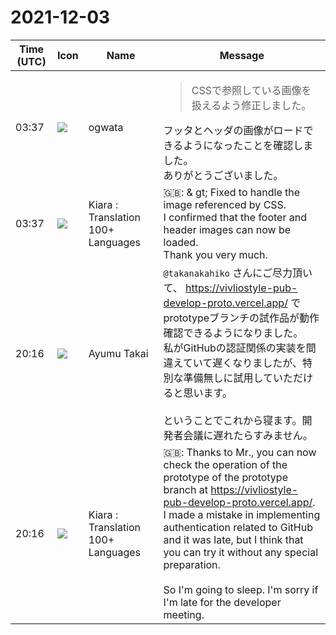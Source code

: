 # 2021-12-03

|Time (UTC)|Icon|Name|Message|
|---|---|---|---|
|03:37|![](https://avatars.slack-edge.com/2019-11-22/845042642576_070441337abaca9fb7b3_72.png)|ogwata|<blockquote>CSSで参照している画像を扱えるよう修正しました。</blockquote>フッタとヘッダの画像がロードできるようになったことを確認しました。<br>ありがとうございました。|
|03:37|![](https://avatars.slack-edge.com/2021-08-02/2324149410423_2aa7423c4133ecb9f168_72.png)|Kiara : Translation 100+ Languages|🇬🇧: &amp; gt; Fixed to handle the image referenced by CSS.<br>I confirmed that the footer and header images can now be loaded.<br>Thank you very much.|
|20:16|![](https://avatars.slack-edge.com/2021-11-13/2734732574129_8d1b9fea40457c8d0a44_72.png)|Ayumu Takai|`@takanakahiko` さんにご尽力頂いて、 <https://vivliostyle-pub-develop-proto.vercel.app/> でprototypeブランチの試作品が動作確認できるようになりました。<br>私がGitHubの認証関係の実装を間違えていて遅くなりましたが、特別な準備無しに試用していただけると思います。<br><br>ということでこれから寝ます。開発者会議に遅れたらすみません。|
|20:16|![](https://avatars.slack-edge.com/2021-08-02/2324149410423_2aa7423c4133ecb9f168_72.png)|Kiara : Translation 100+ Languages|🇬🇧:  Thanks to Mr., you can now check the operation of the prototype of the prototype branch at <https://vivliostyle-pub-develop-proto.vercel.app/>.<br>I made a mistake in implementing authentication related to GitHub and it was late, but I think that you can try it without any special preparation.<br><br>So I'm going to sleep. I'm sorry if I'm late for the developer meeting.|
